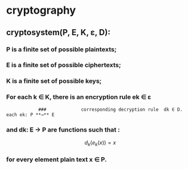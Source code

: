 # cryptography

## cryptosystem(P, E, K, **ε**, D):

###					P is a finite set of possible plaintexts;

###     		E is a finite set of possible ciphertexts;

### 		K is a finite set of possible keys;

### 		For each k ∈ K, there is an encryption rule  ek ∈  **ε**        

				### 			corresponding decryption rule  dk ∈ D. each ek: P **→** E 

### 			and dk: E **→** P are functions such that :

$$
d_k(e_k(x)) = x
$$

###  			for every element plain text x ∈ P.







